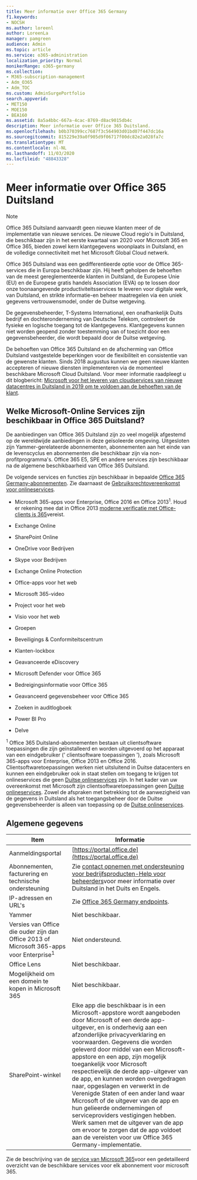 ```yaml
---
title: Meer informatie over Office 365 Germany
f1.keywords:
- NOCSH
ms.author: loreenl
author: LoreenLa
manager: pamgreen
audience: Admin
ms.topic: article
ms.service: o365-administration
localization_priority: Normal
monikerRange: o365-germany
ms.collection:
- M365-subscription-management
- Adm_O365
- Adm_TOC
ms.custom: AdminSurgePortfolio
search.appverid:
- MET150
- MOE150
- BEA160
ms.assetid: 8a5a4bbc-667a-4cac-8769-d8ac9015db4c
description: Meer informatie over Office 365 Duitsland.
ms.openlocfilehash: b0b370399cc7687f3c564903d01bd07f447dc16a
ms.sourcegitcommit: 815229e39a0f905d9f06717f00dc82e2a028fa7c
ms.translationtype: MT
ms.contentlocale: nl-NL
ms.lasthandoff: 11/03/2020
ms.locfileid: "48843328"
---
```

# <a name="learn-about-office-365-germany"></a>Meer informatie over Office 365 Duitsland

> [!NOTE]
> Office 365 Duitsland aanvaardt geen nieuwe klanten meer of de implementatie van nieuwe services. De nieuwe Cloud regio's in Duitsland, die beschikbaar zijn in het eerste kwartaal van 2020 voor Microsoft 365 en Office 365, bieden zowel kern klantgegevens woonplaats in Duitsland, en de volledige connectiviteit met het Microsoft Global Cloud netwerk.

Office 365 Duitsland was een gedifferentieerde optie voor de Office 365-services die in Europa beschikbaar zijn. Hij heeft geholpen de behoeften van de meest gereglementeerde klanten in Duitsland, de Europese Unie (EU) en de Europese gratis handels Association (EVA) op te lossen door onze toonaangevende productiviteitsservices te leveren voor digitale werk, van Duitsland, en strikte informatie-en beheer maatregelen via een uniek gegevens vertrouwensmodel, onder de Duitse wetgeving.
  
De gegevensbeheerder, T-Systems International, een onafhankelijk Duits bedrijf en dochteronderneming van Deutsche Telekom, controleert de fysieke en logische toegang tot de klantgegevens. Klantgegevens kunnen niet worden geopend zonder toestemming van of toezicht door een gegevensbeheerder, die wordt bepaald door de Duitse wetgeving.
  
De behoeften van Office 365 Duitsland en de afscherming van Office Duitsland vastgestelde beperkingen voor de flexibiliteit en consistentie van de gewenste klanten. Sinds 2018 augustus kunnen we geen nieuwe klanten accepteren of nieuwe diensten implementeren via de momenteel beschikbare Microsoft Cloud Duitsland. Voor meer informatie raadpleegt u dit blogbericht: [Microsoft voor het leveren van cloudservices van nieuwe datacentres in Duitsland in 2019 om te voldoen aan de behoeften van de klant](https://go.microsoft.com/fwlink/p/?linkid=839016).
  
## <a name="which-microsoft-online-services-are-available-in-office-365-germany"></a>Welke Microsoft-Online Services zijn beschikbaar in Office 365 Duitsland?

De aanbiedingen van Office 365 Duitsland zijn zo veel mogelijk afgestemd op de wereldwijde aanbiedingen in deze geïsoleerde omgeving. Uitgesloten zijn Yammer-gerelateerde abonnementen, abonnementen aan het einde van de levenscyclus en abonnementen die beschikbaar zijn via non-profitprogramma's. Office 365 E5, SPE en andere services zijn beschikbaar na de algemene beschikbaarheid van Office 365 Duitsland. 
  
De volgende services en functies zijn beschikbaar in bepaalde [Office 365 Germany-abonnementen](https://go.microsoft.com/fwlink/p/?linkid=839016). Zie daarnaast de [Gebruiksrechtovereenkomst voor onlineservices](http://microsoftvolumelicensing.com/DocumentSearch.aspx?Mode=3&amp;DocumentTypeId=46).
  
- Microsoft 365-apps voor Enterprise, Office 2016 en Office 2013<sup>1</sup>. Houd er rekening mee dat in Office 2013 [moderne verificatie met Office-clients is 365](https://docs.microsoft.com/microsoft-365/enterprise/modern-auth-for-office-2013-and-2016)vereist.
    
- Exchange Online
    
- SharePoint Online
    
- OneDrive voor Bedrijven
    
- Skype voor Bedrijven
    
- Exchange Online Protection
    
- Office-apps voor het web
    
- Microsoft 365-video
    
- Project voor het web
    
- Visio voor het web
    
- Groepen
    
- Beveiligings &amp; Conformiteitscentrum
    
- Klanten-lockbox
    
- Geavanceerde eDiscovery
    
- Microsoft Defender voor Office 365
    
- Bedreigingsinformatie voor Office 365
    
- Geavanceerd gegevensbeheer voor Office 365
    
- Zoeken in auditlogboek
    
- Power BI Pro
    
- Delve
    
<sup>1</sup> Office 365 Duitsland-abonnementen bestaan uit clientsoftware toepassingen die zijn geïnstalleerd en worden uitgevoerd op het apparaat van een eindgebruiker (' clientsoftware toepassingen '), zoals Microsoft 365-apps voor Enterprise, Office 2013 en Office 2016. Clientsoftwaretoepassingen werken niet uitsluitend in Duitse datacenters en kunnen een eindgebruiker ook in staat stellen om toegang te krijgen tot onlineservices die geen [Duitse onlineservices](http://microsoftvolumelicensing.com/DocumentSearch.aspx?Mode=3&amp;DocumentTypeId=58) zijn. In het kader van uw overeenkomst met Microsoft zijn clientsoftwaretoepassingen geen [Duitse onlineservices](http://microsoftvolumelicensing.com/DocumentSearch.aspx?Mode=3&amp;DocumentTypeId=58). Zowel de afspraken met betrekking tot de aanwezigheid van de gegevens in Duitsland als het toegangsbeheer door de Duitse gegevensbeheerder is alleen van toepassing op de [Duitse onlineservices](http://microsoftvolumelicensing.com/DocumentSearch.aspx?Mode=3&amp;DocumentTypeId=58).
  
## <a name="general-information"></a>Algemene gegevens

|Item|Informatie|
|-----|-----|
|Aanmeldingsportal  <br/> |[https://portal.office.de](https://portal.office.de)  <br/> |
|Abonnementen, facturering en technische ondersteuning  <br/> |Zie [contact opnemen met ondersteuning voor bedrijfsproducten-Help voor beheerders](../contact-support-for-business-products.md)voor meer informatie over Duitsland in het Duits en Engels.  <br/> |
|IP-adressen en URL's  <br/> |Zie [Office 365 Germany endpoints](https://docs.microsoft.com/microsoft-365/enterprise/microsoft-365-germany-endpoints).  <br/> |
|Yammer  <br/> |Niet beschikbaar.  <br/> |
|Versies van Office die ouder zijn dan Office 2013 of Microsoft 365-apps voor Enterprise<sup>1</sup> <br/> |Niet ondersteund.  <br/> |
|Office Lens  <br/> |Niet beschikbaar.  <br/> |
|Mogelijkheid om een domein te kopen in Microsoft 365  <br/> |Niet beschikbaar.  <br/> |
|SharePoint-winkel  <br/> |Elke app die beschikbaar is in een Microsoft-appstore wordt aangeboden door Microsoft of een derde app-uitgever, en is onderhevig aan een afzonderlijke privacyverklaring en voorwaarden. Gegevens die worden geleverd door middel van een Microsoft-appstore en een app, zijn mogelijk toegankelijk voor Microsoft respectievelijk de derde app-uitgever van de app, en kunnen worden overgedragen naar, opgeslagen en verwerkt in de Verenigde Staten of een ander land waar Microsoft of de uitgever van de app en hun gelieerde ondernemingen of serviceproviders vestigingen hebben. Werk samen met de uitgever van de app om ervoor te zorgen dat de app voldoet aan de vereisten voor uw Office 365 Germany-implementatie.  <br/> |
   
Zie de beschrijving van de [service van Microsoft 365](https://docs.microsoft.com/office365/servicedescriptions/office-365-platform-service-description/office-365-platform-service-description)voor een gedetailleerd overzicht van de beschikbare services voor elk abonnement voor microsoft 365.